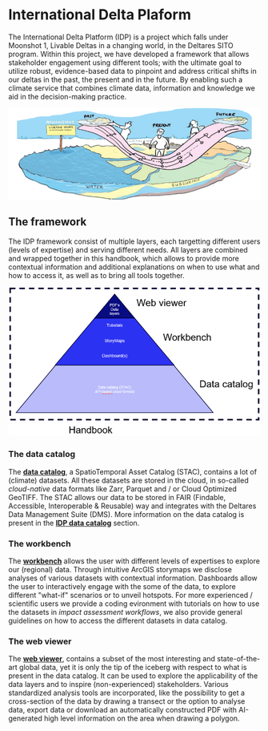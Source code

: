 # International Delta Plaform

The International Delta Platform (IDP) is a project which falls under Moonshot 1, Livable Deltas in a changing world, in the Deltares SITO program. Within this project, we have developed a framework that allows stakeholder engagement using different tools; with the ultimate goal to utilize robust, evidence-based data to pinpoint and address critical shifts in our deltas in the past, the present and in the future. By enabling such a climate service that combines climate data, information and knowledge we aid in the decision-making practice. 

<img alt="IDP" src="../images/MS1.png" class="page-main-photo">

## The framework
The IDP framework consist of multiple layers, each targetting different users (levels of expertise) and serving different needs. All layers are combined and wrapped together in this handbook, which allows to provide more contextual information and additional explanations on when to use what and how to access it, as well as to bring all tools together.

<img alt="IDP" src="../images/IDP_def.png" class="page-main-photo">

### The data catalog
The [**data catalog**](https://radiantearth.github.io/stac-browser/#/external/storage.googleapis.com/gca-data-public/gca/gca-stac/catalog.json), a SpatioTemporal Asset Catalog (STAC), contains a lot of (climate) datasets. All these datasets are stored in the cloud, in so-called *cloud-native* data formats like Zarr, Parquet and / or Cloud Optimized GeoTIFF. The STAC allows our data to be stored in FAIR (Findable, Accessible, Interoperable & Reusable) way and integrates with the Deltares Data Management Suite (DMS). More information on the data catalog is present in the [**IDP data catalog**](idp-stac-catalog) section. 

### The workbench
The [**workbench**](https://github.com/Deltares-research/IDP-workbench) allows the user with different levels of expertises to explore our (regional) data. Through intuitive ArcGIS storymaps we disclose analyses of various datasets with contextual information. Dashboards allow the user to interactively engage with the some of the data, to explore different "what-if" scenarios or to unveil hotspots. For more experienced / scientific users we provide a coding evironment with tutorials on how to use the datasets in *impact assessment workflows*, we also provide general guidelines on how to access the different datasets in data catalog. 

### The web viewer
The [**web viewer**](https://delta-portal.netlify.app/), contains a subset of the most interesting and state-of-the-art global data, yet it is only the tip of the iceberg with respect to what is present in the data catalog. It can be used to explore the applicability of the data layers and to inspire (non-experienced) stakeholders. Various standardized analysis tools are incorporated, like the possibility to get a cross-section of the data by drawing a transect or the option to analyse data, export data or download an automatically constructed PDF with AI-generated high level information on the area when drawing a polygon.  









